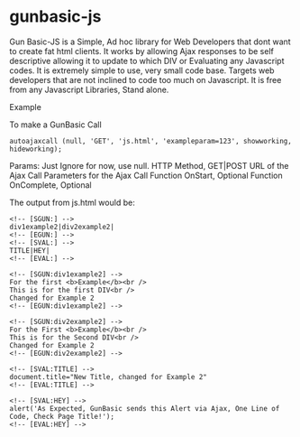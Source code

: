 # gunbasic-js

Gun Basic-JS is a Simple, Ad hoc library for Web Developers that dont want to create fat html clients.
It works by allowing Ajax responses to be self descriptive allowing it to update to which DIV or Evaluating any Javascript codes.
It is extremely simple to use, very small code base.
Targets web developers that are not inclined to code too much on Javascript.
It is free from any Javascript Libraries, Stand alone.

Example

To make a GunBasic Call
```
autoajaxcall (null, 'GET', 'js.html', 'exampleparam=123', showworking, hideworking);
```

Params:
Just Ignore for now, use null.
HTTP Method, GET|POST
URL of the Ajax Call
Parameters for the Ajax Call
Function OnStart, Optional
Function OnComplete, Optional

The output from js.html would be:

```
<!-- [SGUN:] -->
div1example2|div2example2|
<!-- [EGUN:] -->
<!-- [SVAL:] -->
TITLE|HEY|
<!-- [EVAL:] -->

<!-- [SGUN:div1example2] -->
For the first <b>Example</b><br />
This is for the first DIV<br />
Changed for Example 2
<!-- [EGUN:div1example2] -->

<!-- [SGUN:div2example2] -->
For the First <b>Example</b><br />
This is for the Second DIV<br />
Changed for Example 2
<!-- [EGUN:div2example2] -->

<!-- [SVAL:TITLE] -->
document.title="New Title, changed for Example 2"
<!-- [EVAL:TITLE] -->

<!-- [SVAL:HEY] -->
alert('As Expected, GunBasic sends this Alert via Ajax, One Line of Code, Check Page Title!');
<!-- [EVAL:HEY] -->
```

